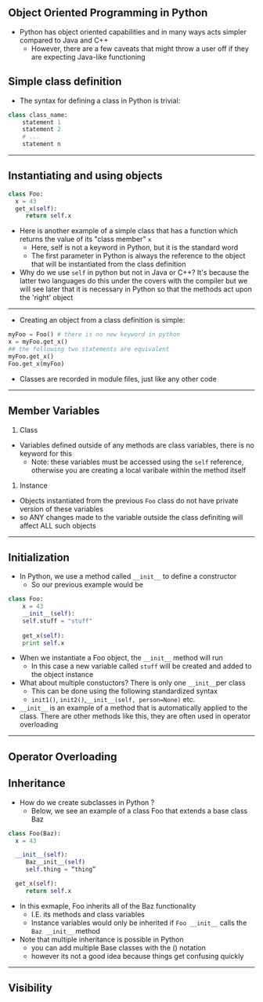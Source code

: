 ## Object Oriented Programming in Python
- Python has object oriented capabilities and in many ways acts simpler compared to Java and C++
	- However, there are a few caveats that might throw a user off if they are expecting Java-like functioning
## Simple class definition
- The syntax for defining a class in Python is trivial: 
```python 
class class_name: 
	statement 1
	statement 2 
	# ...
	statement n

```
---
## Instantiating and using objects
```python 
class Foo:
  x = 43
  get_x(self):
     return self.x
```
- Here is another example of a simple class that has a function which returns the value of its "class member" `x`
	- Here, self is not a keyword in Python, but it is the standard word 
	- The first parameter in Python is always the reference to the object that will be instantiated from the class definition 
- Why do we use `self` in python but not in Java or C++? It's because the latter two languages do this under the covers with the compiler but we will see later that it is necessary in Python so that the methods act upon the 'right' object
---
- Creating an object from a class definition is simple: 
```python 
myFoo = Foo() # there is no new keyword in python 
x = myFoo.get_x()
## the following two statements are equivalent 
myFoo.get_x()  
Foo.get_x(myFoo)
```
- Classes are recorded in module files, just like any other code
---
## Member Variables
1. Class
- Variables defined outside of any methods are class variables, there is no keyword for this 
	- Note: these variables must be accessed using the `self` reference, otherwise you are creating a local varibale within the method itself
1. Instance
- Objects instantiated from the previous `Foo` class do not have private version of these variables
- so ANY changes made to the variable outside the class definiting will affect ALL such objects
---
## Initialization 
- In Python, we use a method called `__init__` to define a constructor 
	- So our previous example would be 
```python 
class Foo: 
	x = 43
	__init__(self):
	self.stuff = "stuff"
	
	get_x(self):
	print self.x
```
- When we instantiate a Foo object, the `__init__` method will run 
	- In this case a new variable called `stuff` will be created and added to the object instance
- What about multiple constuctors? There is only one `__init__`per class
	- This can be done using the following standardized syntax
	- `init1()`, `init2()`,`__init__(self, person=None)` etc.
- `__init__` is an example of a method that is automatically applied to the class. There are other methods like this, they are often used in operator overloading 
---
## Operator Overloading 
## Inheritance 
- How do we create subclasses in Python ? 
	- Below, we see an example of a class Foo that extends a base class Baz
```python 
class Foo(Baz):
  x = 43

  __init__(self):
     Baz__init__(self)
     self.thing = “thing”

  get_x(self):
     return self.x
```
- In this exmaple, Foo inherits all of the Baz functionality 
	- I.E. its methods and class variables
	- Instance variables would only be inherited if `Foo __init__` calls the `Baz __init__` method 
- Note that multiple inheritance is possible in Python 
	- you can add multiple Base classes with the () notation 
	- however its not a good idea because things get confusing quickly 
---
## Visibility 
